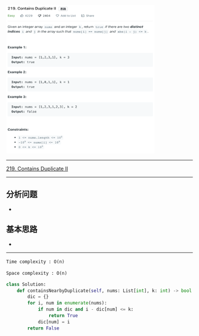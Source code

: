 <img src="2022-11-27-22-19-49.png" width="400" height="400"/>

___
[219. Contains Duplicate II](https://leetcode.com/problems/contains-duplicate-ii/)
___

## 分析问题
* 

## 基本思路
* 

___

`Time complexity : O(n)`

`Space complexity : O(n)`
```python
class Solution:
    def containsNearbyDuplicate(self, nums: List[int], k: int) -> bool:
        dic = {}
        for i, num in enumerate(nums):
            if num in dic and i - dic[num] <= k:
                return True
            dic[num] = i
        return False
```